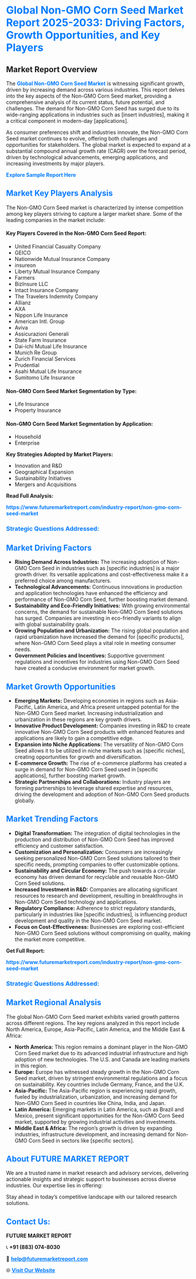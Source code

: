 <h1 style="color: #007BFF;">Global Non-GMO Corn Seed Market Report 2025-2033: Driving Factors, Growth Opportunities, and Key Players</h1>

<section id="overview">
<h2>Market Report Overview</h2>
<p>The <a href="https://www.futuremarketreport.com/industry-report/non-gmo-corn-seed-market" style="color: #007BFF; text-decoration: none;"><strong>Global Non-GMO Corn Seed Market</strong></a> is witnessing significant growth, driven by increasing demand across various industries. This report delves into the key aspects of the Non-GMO Corn Seed market, providing a comprehensive analysis of its current status, future potential, and challenges. The demand for Non-GMO Corn Seed has surged due to its wide-ranging applications in industries such as [insert industries], making it a critical component in modern-day [applications].</p>
<p>As consumer preferences shift and industries innovate, the Non-GMO Corn Seed market continues to evolve, offering both challenges and opportunities for stakeholders. The global market is expected to expand at a substantial compound annual growth rate (CAGR) over the forecast period, driven by technological advancements, emerging applications, and increasing investments by major players.</p>
</section>

<section id="overview">
<p><a href="https://www.futuremarketreport.com/request-sample/reportId=35301" style="color: #007BFF; text-decoration: none;"><strong>Explore Sample Report Here</strong></a></p>
</section>

<section id="key-players">
<h2 style="color: #007BFF;">Market Key Players Analysis</h2>
<p>The Non-GMO Corn Seed market is characterized by intense competition among key players striving to capture a larger market share. Some of the leading companies in the market include:</p>
<h4>Key Players Covered in the Non-GMO Corn Seed Report:</h4>
<ul><li>United Financial Casualty Company</li><li>GEICO</li><li>Nationwide Mutual Insurance Company</li><li>insureon</li><li>Liberty Mutual Insurance Company</li><li>Farmers</li><li>BizInsure LLC</li><li>Intact Insurance Company</li><li>The Travelers Indemnity Company</li><li>Allianz</li><li>AXA</li><li>Nippon Life Insurance</li><li>American Intl. Group</li><li>Aviva</li><li>Assicurazioni Generali</li><li>State Farm Insurance</li><li>Dai-ichi Mutual Life Insurance</li><li>Munich Re Group</li><li>Zurich Financial Services</li><li>Prudential</li><li>Asahi Mutual Life Insurance</li><li>Sumitomo Life Insurance</li></ul>
<h4>Non-GMO Corn Seed Market Segmentation by Type:</h4>
<ul><li>Life Insurance</li><li>Property Insurance</li></ul>

<h4>Non-GMO Corn Seed Market Segmentation by Application:</h4>
<ul><li>Household</li><li>Enterprise</li></ul>
<p><strong>Key Strategies Adopted by Market Players:</strong></p>
<ul>
<li>Innovation and R&D</li>
<li>Geographical Expansion</li>
<li>Sustainability Initiatives</li>
<li>Mergers and Acquisitions</li>
</ul>
</section>

<section>
<p><strong>Read Full Analysis: </strong></p><a href="https://www.futuremarketreport.com/industry-report/non-gmo-corn-seed-market" style="color: #007BFF; text-decoration: none;"><strong>https://www.futuremarketreport.com/industry-report/non-gmo-corn-seed-market</strong></a>
<h3 style="color: #007BFF;">Strategic Questions Addressed:</h3>
</section>

<section id="driving-factors">
<h2 style="color: #007BFF;">Market Driving Factors</h2>
<ul>
<li><strong>Rising Demand Across Industries:</strong> The increasing adoption of Non-GMO Corn Seed in industries such as [specific industries] is a major growth driver. Its versatile applications and cost-effectiveness make it a preferred choice among manufacturers.</li>
<li><strong>Technological Advancements:</strong> Continuous innovations in production and application technologies have enhanced the efficiency and performance of Non-GMO Corn Seed, further boosting market demand.</li>
<li><strong>Sustainability and Eco-Friendly Initiatives:</strong> With growing environmental concerns, the demand for sustainable Non-GMO Corn Seed solutions has surged. Companies are investing in eco-friendly variants to align with global sustainability goals.</li>
<li><strong>Growing Population and Urbanization:</strong> The rising global population and rapid urbanization have increased the demand for [specific products], where Non-GMO Corn Seed plays a vital role in meeting consumer needs.</li>
<li><strong>Government Policies and Incentives:</strong> Supportive government regulations and incentives for industries using Non-GMO Corn Seed have created a conducive environment for market growth.</li>
</ul>
</section>

<section id="growth-opportunities">
<h2 style="color: #007BFF;">Market Growth Opportunities</h2>
<ul>
<li><strong>Emerging Markets:</strong> Developing economies in regions such as Asia-Pacific, Latin America, and Africa present untapped potential for the Non-GMO Corn Seed market. Increasing industrialization and urbanization in these regions are key growth drivers.</li>
<li><strong>Innovative Product Development:</strong> Companies investing in R&D to create innovative Non-GMO Corn Seed products with enhanced features and applications are likely to gain a competitive edge.</li>
<li><strong>Expansion into Niche Applications:</strong> The versatility of Non-GMO Corn Seed allows it to be utilized in niche markets such as [specific niches], creating opportunities for growth and diversification.</li>
<li><strong>E-commerce Growth:</strong> The rise of e-commerce platforms has created a surge in demand for Non-GMO Corn Seed used in [specific applications], further boosting market growth.</li>
<li><strong>Strategic Partnerships and Collaborations:</strong> Industry players are forming partnerships to leverage shared expertise and resources, driving the development and adoption of Non-GMO Corn Seed products globally.</li>
</ul>
</section>

<section id="trending-factors">
<h2 style="color: #007BFF;">Market Trending Factors</h2>
<ul>
<li><strong>Digital Transformation:</strong> The integration of digital technologies in the production and distribution of Non-GMO Corn Seed has improved efficiency and customer satisfaction.</li>
<li><strong>Customization and Personalization:</strong> Consumers are increasingly seeking personalized Non-GMO Corn Seed solutions tailored to their specific needs, prompting companies to offer customizable options.</li>
<li><strong>Sustainability and Circular Economy:</strong> The push towards a circular economy has driven demand for recyclable and reusable Non-GMO Corn Seed solutions.</li>
<li><strong>Increased Investment in R&D:</strong> Companies are allocating significant resources to research and development, resulting in breakthroughs in Non-GMO Corn Seed technology and applications.</li>
<li><strong>Regulatory Compliance:</strong> Adherence to strict regulatory standards, particularly in industries like [specific industries], is influencing product development and quality in the Non-GMO Corn Seed market.</li>
<li><strong>Focus on Cost-Effectiveness:</strong> Businesses are exploring cost-efficient Non-GMO Corn Seed solutions without compromising on quality, making the market more competitive.</li>
</ul>
</section>

<section>
<p><strong>Get Full Report: </strong></p><a href="https://www.futuremarketreport.com/industry-report/non-gmo-corn-seed-market" style="color: #007BFF; text-decoration: none;"><strong>https://www.futuremarketreport.com/industry-report/non-gmo-corn-seed-market</strong></a>
<h3 style="color: #007BFF;">Strategic Questions Addressed:</h3>
</section>


<section id="regional-analysis">
<h2 style="color: #007BFF;">Market Regional Analysis</h2>
<p>The global Non-GMO Corn Seed market exhibits varied growth patterns across different regions. The key regions analyzed in this report include North America, Europe, Asia-Pacific, Latin America, and the Middle East & Africa:</p>
<ul>
<li><strong>North America:</strong> This region remains a dominant player in the Non-GMO Corn Seed market due to its advanced industrial infrastructure and high adoption of new technologies. The U.S. and Canada are leading markets in this region.</li>
<li><strong>Europe:</strong> Europe has witnessed steady growth in the Non-GMO Corn Seed market, driven by stringent environmental regulations and a focus on sustainability. Key countries include Germany, France, and the U.K.</li>
<li><strong>Asia-Pacific:</strong> The Asia-Pacific region is experiencing rapid growth, fueled by industrialization, urbanization, and increasing demand for Non-GMO Corn Seed in countries like China, India, and Japan.</li>
<li><strong>Latin America:</strong> Emerging markets in Latin America, such as Brazil and Mexico, present significant opportunities for the Non-GMO Corn Seed market, supported by growing industrial activities and investments.</li>
<li><strong>Middle East & Africa:</strong> The region’s growth is driven by expanding industries, infrastructure development, and increasing demand for Non-GMO Corn Seed in sectors like [specific sectors].</li>
</ul>
</section>

<footer>
<h2 style="color: #007BFF;">About FUTURE MARKET REPORT</h2>
<p>We are a trusted name in market research and advisory services, delivering actionable insights and strategic support to businesses across diverse industries. Our expertise lies in offering:</p>

<p>Stay ahead in today’s competitive landscape with our tailored research solutions.</p>

<h2 style="color: #007BFF;">Contact Us:</h2>
<p><strong>FUTURE MARKET REPORT</strong></p>
<p>📞 <strong>+91 (883) 074-8030</strong></p>
<p>📧 <strong><a href="mailto:help@futuremarketreport.com" style="color: #007BFF;">help@futuremarketreport.com</a></strong></p>
<p>🌐 <strong><a href="https://www.futuremarketreport.com/" style="color: #007BFF;">Visit Our Website</a></strong></p>
</footer>